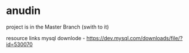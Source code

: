 # anudin

project is in the Master Branch (swith to it)

resource links 
mysql downlode - https://dev.mysql.com/downloads/file/?id=530070
